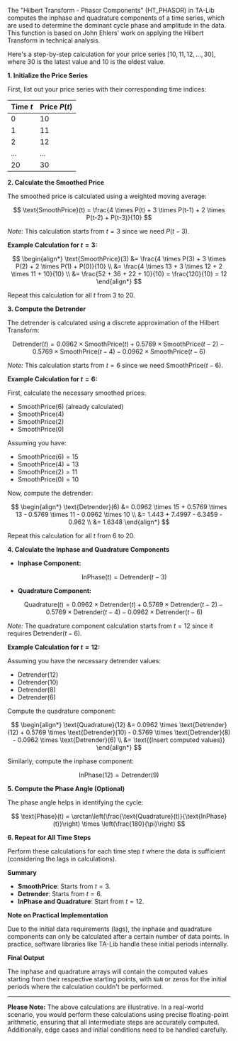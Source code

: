 The "Hilbert Transform - Phasor Components" (HT_PHASOR) in TA-Lib computes the inphase and quadrature components of a time series, which are used to determine the dominant cycle phase and amplitude in the data. This function is based on John Ehlers' work on applying the Hilbert Transform in technical analysis.

Here's a step-by-step calculation for your price series $[10, 11, 12, \dots, 30]$, where $30$ is the latest value and $10$ is the oldest value.

**1. Initialize the Price Series**

First, list out your price series with their corresponding time indices:

| Time $t$ | Price $P(t)$ |
|------------|----------------|
| 0          | 10             |
| 1          | 11             |
| 2          | 12             |
| ...        | ...            |
| 20         | 30             |

**2. Calculate the Smoothed Price**

The smoothed price is calculated using a weighted moving average:

$$
\text{SmoothPrice}(t) = \frac{4 \times P(t) + 3 \times P(t-1) + 2 \times P(t-2) + P(t-3)}{10}
$$

*Note:* This calculation starts from $t = 3$ since we need $P(t-3)$.

**Example Calculation for $t = 3$:**

$$
\begin{align*}
\text{SmoothPrice}(3) &= \frac{4 \times P(3) + 3 \times P(2) + 2 \times P(1) + P(0)}{10} \\
&= \frac{4 \times 13 + 3 \times 12 + 2 \times 11 + 10}{10} \\
&= \frac{52 + 36 + 22 + 10}{10} = \frac{120}{10} = 12
\end{align*}
$$

Repeat this calculation for all $t$ from $3$ to $20$.

**3. Compute the Detrender**

The detrender is calculated using a discrete approximation of the Hilbert Transform:

$$
\text{Detrender}(t) = 0.0962 \times \text{SmoothPrice}(t) + 0.5769 \times \text{SmoothPrice}(t-2) - 0.5769 \times \text{SmoothPrice}(t-4) - 0.0962 \times \text{SmoothPrice}(t-6)
$$

*Note:* This calculation starts from $t = 6$ since we need $\text{SmoothPrice}(t-6)$.

**Example Calculation for $t = 6$:**

First, calculate the necessary smoothed prices:

- $\text{SmoothPrice}(6)$ (already calculated)
- $\text{SmoothPrice}(4)$
- $\text{SmoothPrice}(2)$
- $\text{SmoothPrice}(0)$

Assuming you have:

- $\text{SmoothPrice}(6) = 15$
- $\text{SmoothPrice}(4) = 13$
- $\text{SmoothPrice}(2) = 11$
- $\text{SmoothPrice}(0) = 10$

Now, compute the detrender:

$$
\begin{align*}
\text{Detrender}(6) &= 0.0962 \times 15 + 0.5769 \times 13 - 0.5769 \times 11 - 0.0962 \times 10 \\
&= 1.443 + 7.4997 - 6.3459 - 0.962 \\
&= 1.6348
\end{align*}
$$

Repeat this calculation for all $t$ from $6$ to $20$.

**4. Calculate the Inphase and Quadrature Components**

- **Inphase Component:**

  $$
  \text{InPhase}(t) = \text{Detrender}(t - 3)
  $$

- **Quadrature Component:**

  $$
  \text{Quadrature}(t) = 0.0962 \times \text{Detrender}(t) + 0.5769 \times \text{Detrender}(t-2) - 0.5769 \times \text{Detrender}(t-4) - 0.0962 \times \text{Detrender}(t-6)
  $$

*Note:* The quadrature component calculation starts from $t = 12$ since it requires $\text{Detrender}(t-6)$.

**Example Calculation for $t = 12$:**

Assuming you have the necessary detrender values:

- $\text{Detrender}(12)$
- $\text{Detrender}(10)$
- $\text{Detrender}(8)$
- $\text{Detrender}(6)$

Compute the quadrature component:

$$
\begin{align*}
\text{Quadrature}(12) &= 0.0962 \times \text{Detrender}(12) + 0.5769 \times \text{Detrender}(10) - 0.5769 \times \text{Detrender}(8) - 0.0962 \times \text{Detrender}(6) \\
&= \text{(Insert computed values)}
\end{align*}
$$

Similarly, compute the inphase component:

$$
\text{InPhase}(12) = \text{Detrender}(9)
$$

**5. Compute the Phase Angle (Optional)**

The phase angle helps in identifying the cycle:

$$
\text{Phase}(t) = \arctan\left(\frac{\text{Quadrature}(t)}{\text{InPhase}(t)}\right) \times \left(\frac{180}{\pi}\right)
$$

**6. Repeat for All Time Steps**

Perform these calculations for each time step $t$ where the data is sufficient (considering the lags in calculations).

**Summary**

- **SmoothPrice**: Starts from $t = 3$.
- **Detrender**: Starts from $t = 6$.
- **InPhase and Quadrature**: Start from $t = 12$.

**Note on Practical Implementation**

Due to the initial data requirements (lags), the inphase and quadrature components can only be calculated after a certain number of data points. In practice, software libraries like TA-Lib handle these initial periods internally.

**Final Output**

The inphase and quadrature arrays will contain the computed values starting from their respective starting points, with `NaN` or zeros for the initial periods where the calculation couldn't be performed.

---

**Please Note:** The above calculations are illustrative. In a real-world scenario, you would perform these calculations using precise floating-point arithmetic, ensuring that all intermediate steps are accurately computed. Additionally, edge cases and initial conditions need to be handled carefully.